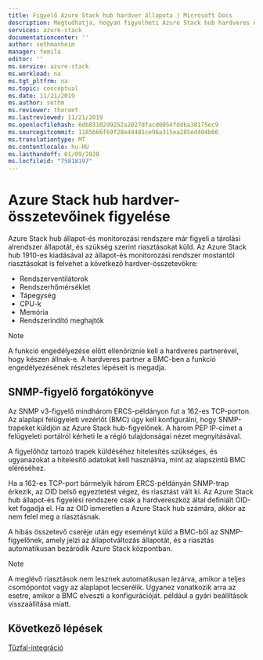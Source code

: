 ```yaml
---
title: Figyelő Azure Stack hub hardver állapota | Microsoft Docs
description: Megtudhatja, hogyan figyelheti Azure Stack hub hardveres összetevőinek állapotát.
services: azure-stack
documentationcenter: ''
author: sethmanheim
manager: femila
editor: ''
ms.service: azure-stack
ms.workload: na
ms.tgt_pltfrm: na
ms.topic: conceptual
ms.date: 11/21/2019
ms.author: sethm
ms.reviewer: thoroet
ms.lastreviewed: 11/21/2019
ms.openlocfilehash: 6db83102d9252a2027dfacd0054fddba38175ec9
ms.sourcegitcommit: 1185b66f69f28e44481ce96a315ea285ed404b66
ms.translationtype: MT
ms.contentlocale: hu-HU
ms.lasthandoff: 01/09/2020
ms.locfileid: "75818197"
---
```

# <a name="monitor-azure-stack-hub-hardware-components"></a>Azure Stack hub hardver-összetevőinek figyelése

Azure Stack hub állapot-és monitorozási rendszere már figyeli a tárolási alrendszer állapotát, és szükség szerint riasztásokat küld. Az Azure Stack hub 1910-es kiadásával az állapot-és monitorozási rendszer mostantól riasztásokat is felvehet a következő hardver-összetevőkre:

- Rendszerventilátorok
- Rendszerhőmérséklet
- Tápegység
- CPU-k
- Memória
- Rendszerindító meghajtók

> [!NOTE]
> A funkció engedélyezése előtt ellenőriznie kell a hardveres partnerével, hogy készen állnak-e. A hardveres partner a BMC-ben a funkció engedélyezésének részletes lépéseit is megadja.

## <a name="snmp-listener-scenario"></a>SNMP-figyelő forgatókönyve

Az SNMP v3-figyelő mindhárom ERCS-példányon fut a 162-es TCP-porton. Az alaplapi felügyeleti vezérlőt (BMC) úgy kell konfigurálni, hogy SNMP-trapeket küldjön az Azure Stack hub-figyelőnek. A három PEP IP-címet a felügyeleti portálról kérheti le a régió tulajdonságai nézet megnyitásával.

A figyelőhöz tartozó trapek küldéséhez hitelesítés szükséges, és ugyanazokat a hitelesítő adatokat kell használnia, mint az alapszintű BMC eléréséhez.

Ha a 162-es TCP-port bármelyik három ERCS-példányán SNMP-trap érkezik, az OID belső egyeztetést végez, és riasztást vált ki. Az Azure Stack hub állapot-és figyelési rendszere csak a hardvereszköz által definiált OID-ket fogadja el. Ha az OID ismeretlen a Azure Stack hub számára, akkor az nem felel meg a riasztásnak.

A hibás összetevő cseréje után egy eseményt küld a BMC-ből az SNMP-figyelőnek, amely jelzi az állapotváltozás állapotát, és a riasztás automatikusan bezáródik Azure Stack központban.

> [!NOTE]
> A meglévő riasztások nem lesznek automatikusan lezárva, amikor a teljes csomópontot vagy az alaplapot lecserélik. Ugyanez vonatkozik arra az esetre, amikor a BMC elveszti a konfigurációját. például a gyári beállítások visszaállítása miatt.

## <a name="next-steps"></a>Következő lépések

[Tűzfal-integráció](azure-stack-firewall.md)
